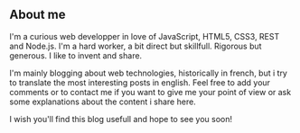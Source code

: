 <!--VarStream
title=About Nicolas Froidure
description=Learn more about me
shortTitle=About
shortDesc=Learn more about me
keywords.+=about
keywords.+=developer
keywords.+=Nicolas
keywords.+=Froidure
lang=en
location=US
-->

## About me

I'm a curious web developper in love of JavaScript, HTML5, CSS3, REST and
 Node.js. I'm a hard worker, a bit direct but skillfull. Rigorous but generous.
 I like to invent and share.

I'm mainly blogging about web technologies, historically in french, but i try
 to translate the most interesting posts in english. Feel free to add your
 comments
 or to contact me if you want to give me your point of view or ask some
 explanations about the content i share here.

I wish you'll find this blog usefull and hope to see you soon!

